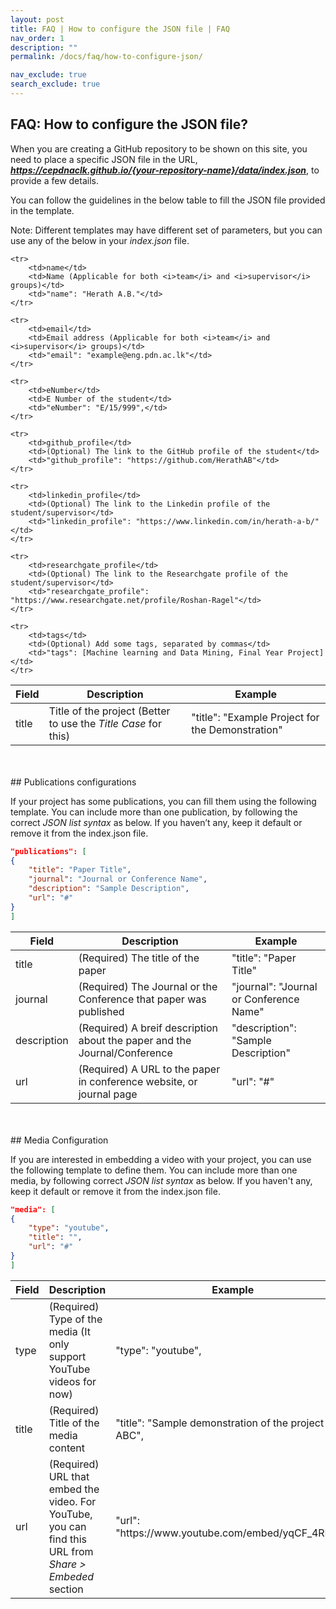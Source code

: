 ```yaml
---
layout: post
title: FAQ | How to configure the JSON file | FAQ
nav_order: 1
description: ""
permalink: /docs/faq/how-to-configure-json/

nav_exclude: true
search_exclude: true
---
```


## FAQ: How to configure the JSON file?

When you are creating a GitHub repository to be shown on this site, you need to place a specific JSON file in the URL,
<i><b>https://cepdnaclk.github.io/{your-repository-name}/data/index.json</b></i>, to provide a few details.

You can follow the guidelines in the below table to fill the JSON file provided in the template.

Note: Different templates may have different set of parameters, but you can use any of the below in your <i>index.json</i> file.

<table class="table table-responsive">
    <thead class="thead-light">
        <tr>
            <th>Field</th>
            <th>Description</th>
            <th>Example</th>
        </tr>
    </thead>
    <tr>
        <td>title</td>
        <td>Title of the project (Better to use the <i>Title Case</i> for this)</td>
        <td>"title": "Example Project for the Demonstration"</td>
    </tr>

    <tr>
        <td>name</td>
        <td>Name (Applicable for both <i>team</i> and <i>supervisor</i> groups)</td>
        <td>"name": "Herath A.B."</td>
    </tr>

    <tr>
        <td>email</td>
        <td>Email address (Applicable for both <i>team</i> and <i>supervisor</i> groups)</td>
        <td>"email": "example@eng.pdn.ac.lk"</td>
    </tr>

    <tr>
        <td>eNumber</td>
        <td>E Number of the student</td>
        <td>"eNumber": "E/15/999",</td>
    </tr>

    <tr>
        <td>github_profile</td>
        <td>(Optional) The link to the GitHub profile of the student</td>
        <td>"github_profile": "https://github.com/HerathAB"</td>
    </tr>

    <tr>
        <td>linkedin_profile</td>
        <td>(Optional) The link to the Linkedin profile of the student/supervisor</td>
        <td>"linkedin_profile": "https://www.linkedin.com/in/herath-a-b/"</td>
    </tr>

    <tr>
        <td>researchgate_profile</td>
        <td>(Optional) The link to the Researchgate profile of the student/supervisor</td>
        <td>"researchgate_profile": "https://www.researchgate.net/profile/Roshan-Ragel"</td>
    </tr>

    <tr>
        <td>tags</td>
        <td>(Optional) Add some tags, separated by commas</td>
        <td>"tags": [Machine learning and Data Mining, Final Year Project]</td>
    </tr>
</table>


<br>
<br>
## Publications configurations

If your project has some publications, you can fill them using the following template.
You can include more than one publication, by following the correct <i>JSON list syntax</i> as below.
If you haven’t any, keep it default or remove it from the index.json file.

```json
"publications": [
{
    "title": "Paper Title",
    "journal": "Journal or Conference Name",
    "description": "Sample Description",
    "url": "#"
}
]
```

<table class="table table-responsive">
    <thead class="thead-light">
        <tr>
            <th>Field</th>
            <th>Description</th>
            <th>Example</th>
        </tr>
    </thead>
    <tr>
        <td>title</td>
        <td>(Required) The title of the paper</td>
        <td>"title": "Paper Title"</td>
    </tr>
    <tr>
        <td>journal</td>
        <td>(Required) The Journal or the Conference that paper was published</td>
        <td>"journal": "Journal or Conference Name"</td>
    </tr>
    <tr>
        <td>description</td>
        <td>(Required) A breif description about the paper and the Journal/Conference</td>
        <td>"description": "Sample Description"</td>
    </tr>
    <tr>
        <td>url</td>
        <td>(Required) A URL to the paper in conference website, or journal page</td>
        <td>"url": "#"</td>
    </tr>
</table>


<br>
<br>
## Media Configuration

If you are interested in embedding a video with your project, you can use the following template to define them.
You can include more than one media, by following correct <i>JSON list syntax</i> as below.
If you haven't any, keep it default or remove it from the index.json file.


```json
"media": [
{
    "type": "youtube",
    "title": "",
    "url": "#"
}
]
```

<table class="table table-responsive">
    <thead class="thead-light">
        <tr>
            <th>Field</th>
            <th>Description</th>
            <th>Example</th>
        </tr>
    </thead>
    <tr>
        <td>type</td>
        <td>(Required) Type of the media (It only support YouTube videos for now)</td>
        <td>"type": "youtube",</td>
    </tr>
    <tr>
        <td>title</td>
        <td>(Required) Title of the media content</td>
        <td>"title": "Sample demonstration of the project ABC",</td>
    </tr>
    <tr>
        <td>url</td>
        <td>(Required) URL that embed the video.
            For YouTube, you can find this URL from <i>Share > Embeded</i> section</td>
        <td>"url": "https://www.youtube.com/embed/yqCF_4RPnlA"</td>
    </tr>
</table>
